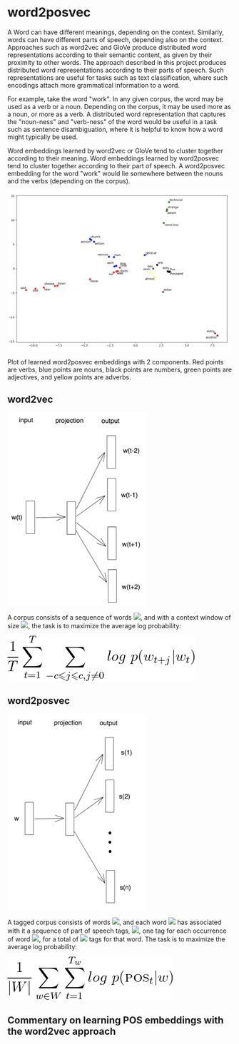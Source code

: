 # word2posvec

A Word can have different meanings, depending on the context. Similarly,
words can have different parts of speech, depending also on the context.
Approaches such as word2vec and GloVe produce distributed word
representations according to their semantic content, as given by their
proximity to other words. The approach described in this project
produces distributed word representations according to their parts of
speech. Such representations are useful for tasks such as text
classification, where such encodings attach more grammatical information
to a word.

For example, take the word "work". In any given corpus, the word may be
used as a verb or a noun. Depending on the corpus, it may be used more
as a noun, or more as a verb. A distributed word representation that
captures the "noun-ness" and "verb-ness" of the word would be useful in
a task such as sentence disambiguation, where it is helpful to know how
a word might typically be used.

Word embeddings learned by word2vec or GloVe tend to cluster together
according to their meaning. Word embeddings learned by word2posvec tend
to cluster together according to their part of speech. A word2posvec
embedding for the word "work" would lie somewhere between the nouns and
the verbs (depending on the corpus).

![Results](resources/brown.top5k.dim2.png)

Plot of learned word2posvec embeddings with 2 components. Red points are
verbs, blue points are nouns, black points are numbers, green points are
adjectives, and yellow points are adverbs.

## word2vec

<img src="resources/word2vec.png" alt="word2vec" width="310"/>

A corpus consists of a sequence of words <img src="https://render.githubusercontent.com/render/math?math=w_{1},%20w_{2},...,%20w_{T}"/>,
and with a context window of size <img src="https://render.githubusercontent.com/render/math?math=c"/>,
the task is to maximize the average log probability:

![\frac{1}{T}\sum_{t=1}^{T}\sum_{-c \leqslant j \leqslant c, j \neq 0}log \ p(w_{t+j}|w_{t})](resources/eqn1.png)

## word2posvec

<img src="resources/word2posvec.png" alt="word2posvec" width="310"/>

A tagged corpus consists of words <img src="https://render.githubusercontent.com/render/math?math=W"/>,
and each word <img src="https://render.githubusercontent.com/render/math?math=w%20\in%20W"/> has associated with it
a sequence of part of speech tags, <img src="https://render.githubusercontent.com/render/math?math=POS_{1},%20POS_{2},...,%20POS_{T_{w}}"/>,
one tag for each occurrence of word <img src="https://render.githubusercontent.com/render/math?math=w"/>,
for a total of <img src="https://render.githubusercontent.com/render/math?math=T_{w}"/> tags for that word.
The task is to maximize the average log probability:

![\frac{1}{\left | W \right |}\sum_{w \in W}\sum_{t=1}^{T_{w}}log \ p(\textsc{pos}_{t}|w)](resources/eqn2.png)

## Commentary on learning POS embeddings with the word2vec approach
